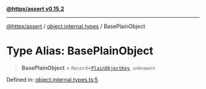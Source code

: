 [**@httpx/assert v0.15.2**](../../README.md)

***

[@httpx/assert](../../README.md) / [object.internal.types](../README.md) / BasePlainObject

# Type Alias: BasePlainObject

> **BasePlainObject** = `Record`\<[`PlainObjectKey`](PlainObjectKey.md), `unknown`\>

Defined in: [object.internal.types.ts:5](https://github.com/belgattitude/httpx/blob/b6bd279cf69f2d17f3ec46e9618a31cb72744279/packages/assert/src/object.internal.types.ts#L5)

